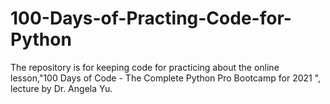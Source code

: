 # 100-Days-of-Practing-Code-for-Python
The repository is for keeping code for practicing about the online lesson,"100 Days of Code - The Complete Python Pro Bootcamp for 2021 ", lecture by  Dr. Angela Yu. 
